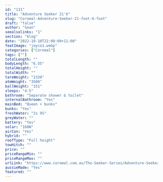```yaml
---
id: "131"
title: "Adventure Seeker 21'6"
slug: "Coromal-Adventure-Seeker-21-foot-6-foot"
draft: "false"
author: "Sean"
seealsolinks: "1"
section: "blog"
date: "2022-10-10T22:00:09+11:00"
featImage: "jayco1.webp"
categories: ["Coromal"]
tags: [""]
totalLength: ""
bodyLength: "6.55"
totalHeight: ""
totalWidth: ""
tareWeight: "2338"
atmWeight: "3500"
ballWeight: "151"
sleeps: "4-5"
bathroom: "Separate shower & toilet"
internalBathroom: "Yes"
mainBed: "Queen + bunks"
bunks: "Yes"
freshWater: "2x 95"
greyWater: ""
battery: "Yes"
solar: "160W"
airCon: "Yes"
hybrid: ""
roofType: "Full height"
towHitch: ""
price: ""
priceRangeMin: ""
priceRangeMax: ""
urlLink: "https://www.coromal.com.au/The-Seeker-Series/Adventure-Seeker"
aussieMade: "Yes"
featured: ""
---
```

